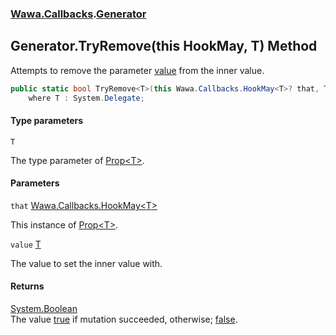 ### [Wawa.Callbacks](Wawa.Callbacks.md 'Wawa.Callbacks').[Generator](Generator.md 'Wawa.Callbacks.Generator')

## Generator.TryRemove<T>(this HookMay<T>, T) Method

Attempts to remove the parameter [value](Generator.TryRemove{T}(HookMay{T},T).md#Wawa.Callbacks.Generator.TryRemove_T_(thisWawa.Callbacks.HookMay_T_,T).value 'Wawa.Callbacks.Generator.TryRemove<T>(this Wawa.Callbacks.HookMay<T>, T).value') from the inner value.

```csharp
public static bool TryRemove<T>(this Wawa.Callbacks.HookMay<T>? that, T value)
    where T : System.Delegate;
```
#### Type parameters

<a name='Wawa.Callbacks.Generator.TryRemove_T_(thisWawa.Callbacks.HookMay_T_,T).T'></a>

`T`

The type parameter of [Prop&lt;T&gt;](Prop{T}.md 'Wawa.Callbacks.Prop<T>').
#### Parameters

<a name='Wawa.Callbacks.Generator.TryRemove_T_(thisWawa.Callbacks.HookMay_T_,T).that'></a>

`that` [Wawa.Callbacks.HookMay&lt;](HookMay{T}.md 'Wawa.Callbacks.HookMay<T>')[T](Generator.TryRemove{T}(HookMay{T},T).md#Wawa.Callbacks.Generator.TryRemove_T_(thisWawa.Callbacks.HookMay_T_,T).T 'Wawa.Callbacks.Generator.TryRemove<T>(this Wawa.Callbacks.HookMay<T>, T).T')[&gt;](HookMay{T}.md 'Wawa.Callbacks.HookMay<T>')

This instance of [Prop&lt;T&gt;](Prop{T}.md 'Wawa.Callbacks.Prop<T>').

<a name='Wawa.Callbacks.Generator.TryRemove_T_(thisWawa.Callbacks.HookMay_T_,T).value'></a>

`value` [T](Generator.TryRemove{T}(HookMay{T},T).md#Wawa.Callbacks.Generator.TryRemove_T_(thisWawa.Callbacks.HookMay_T_,T).T 'Wawa.Callbacks.Generator.TryRemove<T>(this Wawa.Callbacks.HookMay<T>, T).T')

The value to set the inner value with.

#### Returns
[System.Boolean](https://docs.microsoft.com/en-us/dotnet/api/System.Boolean 'System.Boolean')  
The value [true](https://docs.microsoft.com/en-us/dotnet/csharp/language-reference/builtin-types/bool 'https://docs.microsoft.com/en-us/dotnet/csharp/language-reference/builtin-types/bool') if mutation succeeded, otherwise; [false](https://docs.microsoft.com/en-us/dotnet/csharp/language-reference/builtin-types/bool 'https://docs.microsoft.com/en-us/dotnet/csharp/language-reference/builtin-types/bool').